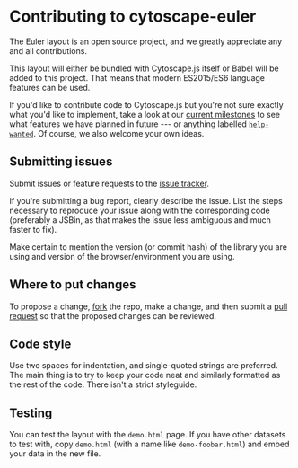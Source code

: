 # Contributing to cytoscape-euler

The Euler layout is an open source project, and we greatly appreciate any and all contributions.

This layout will either be bundled with Cytoscape.js itself or Babel will be added to this project.  That means that modern ES2015/ES6 language features can be used.

If you'd like to contribute code to Cytoscape.js but you're not sure exactly what you'd like to implement, take a look at our [current milestones](https://github.com/cytoscape/cytoscape.js-euler/milestones) to see what features we have planned in future --- or anything labelled [`help-wanted`](https://github.com/cytoscape/cytoscape.js-euler/issues?q=is%3Aopen+is%3Aissue+label%3Ahelp%20wanted).  Of course, we also welcome your own ideas.



## Submitting issues

Submit issues or feature requests to the [issue tracker](https://github.com/cytoscape/cytoscape.js-euler/issues).

If you're submitting a bug report, clearly describe the issue.  List the steps necessary to reproduce your issue along with the corresponding code (preferably a JSBin, as that makes the issue less ambiguous and much faster to fix).

Make certain to mention the version (or commit hash) of the library you are using and version of the browser/environment you are using.



## Where to put changes

To propose a change, [fork](https://help.github.com/articles/fork-a-repo/) the repo, make a change, and then submit a [pull request](https://help.github.com/articles/creating-a-pull-request/) so that the proposed changes can be reviewed.



## Code style

Use two spaces for indentation, and single-quoted strings are preferred.  The main thing is to  try to keep your code neat and similarly formatted as the rest of the code.  There isn't a strict styleguide.



## Testing

You can test the layout with the `demo.html` page.  If you have other datasets to test with,  copy `demo.html` (with a name like `demo-foobar.html`) and embed your data in the new file.

